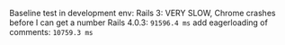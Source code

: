 

Baseline test in development env:
Rails 3: VERY SLOW, Chrome crashes before I can get a number
Rails 4.0.3: `91596.4 ms`
add eagerloading of comments: `10759.3 ms`



